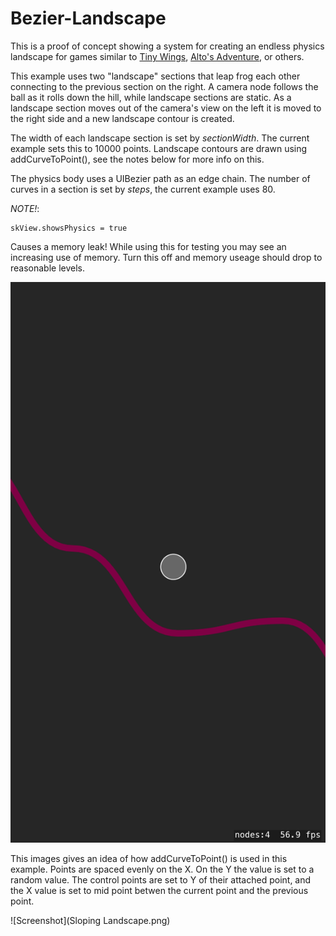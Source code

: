 # Bezier-Landscape

This is a proof of concept showing a system for creating an endless physics landscape for games similar to 
[Tiny Wings](http://www.andreasilliger.com), [Alto's Adventure](http://altosadventure.com), or others.

This example uses two "landscape" sections that leap frog each other connecting to the previous section on the right. 
A camera node follows the ball as it rolls down the hill, while landscape sections are static. As a landscape section 
moves out of the camera's view on the left it is moved to the right side and a new landscape contour is created. 

The width of each landscape section is set by *sectionWidth*. The current example sets this to 10000 points. Landscape 
contours are drawn using addCurveToPoint(), see the notes below for more info on this. 

The physics body uses a UIBezier path as an edge chain. The number of 
curves in a section is set by *steps*, the current example uses 80. 

*NOTE!*:

    skView.showsPhysics = true

Causes a memory leak! While using this for testing you may see an increasing use of memory. Turn this off and memory useage
should drop to reasonable levels.  

![Screenshot](screenshot.png)

This images gives an idea of how addCurveToPoint() is used in this example. Points are spaced evenly on the X. On the Y the value is set to a random value. The control points are set to Y of their attached point, and the X value is set to mid point betwen the current point and the previous point. 

![Screenshot](Sloping Landscape.png)

 
